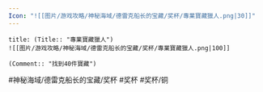```yaml
---
Icon: "![[图片/游戏攻略/神秘海域/德雷克船长的宝藏/奖杯/專業寶藏獵人.png|30]]"
---
```

```ad-common-bronze-trophy
title: (Title:: "專業寶藏獵人")
![[图片/游戏攻略/神秘海域/德雷克船长的宝藏/奖杯/專業寶藏獵人.png|100]]

(Comment:: "找到40件寶藏")
```

#神秘海域/德雷克船长的宝藏/奖杯 #奖杯 #奖杯/铜
